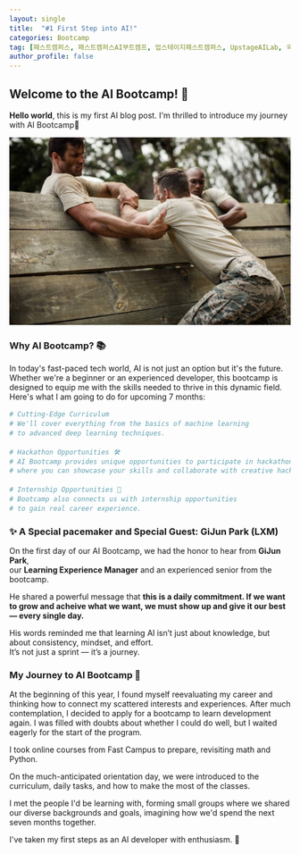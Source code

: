 ```yaml
---
layout: single
title:  "#1 First Step into AI!"
categories: Bootcamp
tag: [패스트캠퍼스, 패스트캠퍼스AI부트캠프, 업스테이지패스트캠퍼스, UpstageAILab, 국비지원, 패스트캠퍼스업스테이지에이아이랩, 패스트캠퍼스업스테이지부트캠프]
author_profile: false
---
```


## Welcome to the AI Bootcamp! 🚀

**Hello world**, this is my first AI blog post. I'm thrilled to introduce my journey with AI Bootcamp🎉

![Bootcamp](/assets/images/bootcamp.jpg)

### Why AI Bootcamp? 📚

In today's fast-paced tech world, AI is not just an option but it's the future. Whether we're a beginner or an experienced developer, this bootcamp is designed to equip me with the skills needed to thrive in this dynamic field. Here's what I am going to do for upcoming 7 months:

```python
# Cutting-Edge Curriculum
# We'll cover everything from the basics of machine learning 
# to advanced deep learning techniques.

# Hackathon Opportunities 🛠️
# AI Bootcamp provides unique opportunities to participate in hackathons,
# where you can showcase your skills and collaborate with creative hackers.

# Internship Opportunities 🔮
# Bootcamp also connects us with internship opportunities
# to gain real career experience.
```

### ✨ A Special pacemaker and Special Guest: GiJun Park (LXM)

On the first day of our AI Bootcamp, we had the honor to hear from **GiJun Park**,  
our **Learning Experience Manager** and an experienced senior from the bootcamp.

He shared a powerful message that **this is a daily commitment. If we want to grow and acheive what we want, we must show up and give it our best — every single day.**

His words reminded me that learning AI isn’t just about knowledge, but about consistency, mindset, and effort.  
It’s not just a sprint — it’s a journey.

### My Journey to AI Bootcamp 🏃

At the beginning of this year, I found myself reevaluating my career and thinking how to connect my scattered interests and experiences. After much contemplation, I decided to apply for a bootcamp to learn development again. I was filled with doubts about whether I could do well, but I waited eagerly for the start of the program.

I took online courses from Fast Campus to prepare, revisiting math and Python. 

On the much-anticipated orientation day, we were introduced to the curriculum, daily tasks, and how to make the most of the classes. 

I met the people I'd be learning with, forming small groups where we shared our diverse backgrounds and goals, imagining how we'd spend the next seven months together.

I've taken my first steps as an AI developer with enthusiasm. 🌟
